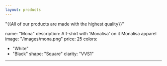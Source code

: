 ```yaml
---
layout: products
---
```

  "{{All of our products are made with the highest quality}}"

name: "Mona"
description: A t-shirt with 'Monalisa' on it
  Monalisa apparel
image: "/images/mona.png"
price: 25
colors:
  - "White"
  - "Black"
shape: "Square"
clarity: "VVS1"
---
